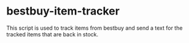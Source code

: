 # bestbuy-item-tracker
This script is used to track items from bestbuy and send a text for the tracked items that are back in stock.
